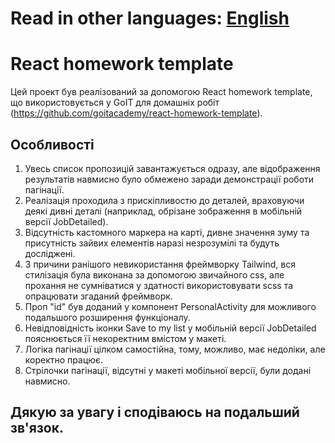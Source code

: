 # Read in other languages: [English](README.en.md)

# React homework template

Цей проект був реалізований за допомогою React homework template, що
використовується у GoIT для домашніх робіт
(https://github.com/goitacademy/react-homework-template).

## Особливості

1. Увесь список пропозицій завантажується одразу, але відображення результатів
   навмисно було обмежено заради демонстрації роботи пагінації.
2. Реалізація проходила з прискіпливостю до деталей, враховуючи деякі дивні
   деталі (наприклад, обрізане зображення в мобільній версії JobDetailed).
3. Відсутність кастомного маркера на карті, дивне значення зуму та присутність
   зайвих елементів наразі незрозумілі та будуть досліджені.
4. З причини ранішого невикористання фреймворку Tailwind, вся стилізація була
   виконана за допомогою звичайного css, але прохання не сумніватися у здатності
   використовувати scss та опрацювати згаданий фреймворк.
5. Проп "id" був доданий у компонент PersonalActivity для можливого подальшого
   розширення функціоналу.
6. Невідповідність іконки Save to my list у мобільній версії JobDetailed
   пояснюється її некоректним вмістом у макеті.
7. Логіка пагінації цілком самостійна, тому, можливо, має недоліки, але коректно
   працює.
8. Стрілочки пагінації, відсутні у макеті мобільної версії, були додані
   навмисно.

## Дякую за увагу і сподіваюсь на подальший зв'язок.
